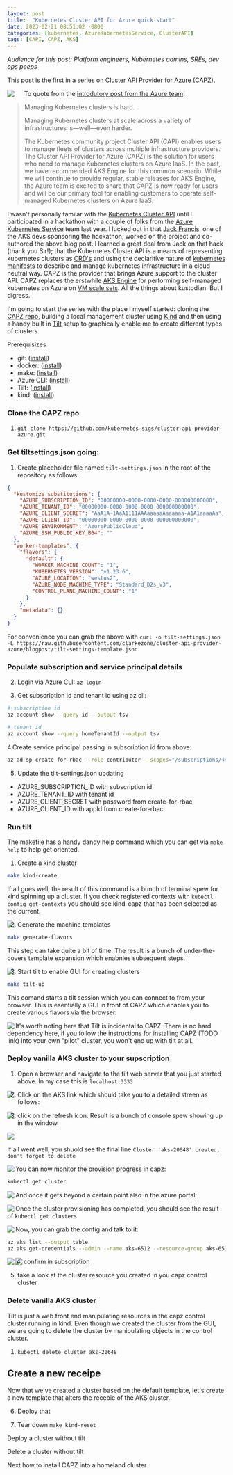```yaml
---
layout: post
title:  "Kubernetes Cluster API for Azure quick start"
date: 2023-02-21 08:51:02 -0800
categories: [kubernetes, AzureKubernetesService, ClusterAPI]
tags: [CAPI, CAPZ, AKS]
---
```

_Audience for this post: Platform engineers, Kubernetes admins, SREs, dev ops peeps_

This post is the first in a series on <a href="https://q6o.to/capzb" target="_blank">Cluster API Provider for Azure (CAPZ).</a>

<img style="transform: translatex(0%);left:0; padding-right:20px" src="/static/img/2023-02-21-capz-quickstart/kenny-eliason-uq5RMAZdZG4-unsplash.jpg" align="left"/>
To quote from the <a href="https://q6o.to/capzi" target="_blank">introdutory post from the Azure team</a>: 

> Managing Kubernetes clusters is hard.
> 
> Managing Kubernetes clusters at scale across a variety of infrastructures is—well—even harder.
> 
> The Kubernetes community project Cluster API (CAPI) enables users to manage fleets of clusters across multiple infrastructure providers. The Cluster API Provider for Azure (CAPZ) is the solution for users who need to manage Kubernetes clusters on Azure IaaS. In the past, we have recommended AKS Engine for this common scenario.  While we will continue to provide regular, stable releases for AKS Engine, the Azure team is excited to share that CAPZ is now ready for users and will be our primary tool for enabling customers to operate self-managed Kubernetes clusters on Azure IaaS.

I wasn't personally familar with the <a href="https://q6o.to/kcapi" target="_blank">Kubernetes Cluster API</a> until I participated in a hackathon with a couple of folks from the <a href="https://q6o.to/aksa" target="_blank">Azure Kubernetes Service</a> team last year.  I lucked out in that <a href="https://q6o.to/jackfrancis" target="_blank">Jack Francis</a>, one of the AKS devs sponsoring the hackathon,  worked on the project and co-authored the above blog post.  I learned a great deal from Jack on that hack (thank you Sir!); that the Kubernetes Cluster API is a means of representing kubernetes clusters as <a href="https://q6o.to/kcrd" target="_blank">CRD's</a> and using the declaritive nature of <a href="https://q6o.to/kmana" target="_blank">kubernetes manifests</a> to describe and manage kubernetes infrastructure in a cloud neutral way.  CAPZ is the provider that brings Azure support to the cluster API.  CAPZ replaces the erstwhile <a href="https://q6o.to/aksengine" target="_blank">AKS Engine</a> for performing self-managed kubernetes on Azure on <a href="https://q6o.to/vmssa" target="_blank">VM scale sets</a>.  All the things about kustodian.  But I digress.

I'm going to start the series with the place I myself started: cloning the <a href="https://q6o.to/capzr" target="_blank">CAPZ repo</a>, building a local management cluster using <a href="https://q6o.to/kinda" target="_blank">Kind</a> and then using a handy built in <a href="https://q6o.to/tilta" target="_blank">Tilt</a> setup to graphically enable me to create different types of clusters. 

Prerequisizes
- git: (<a href="https://q6o.to/giti" target="_blank">install</a>)
- docker: (<a href="https://q6o.to/dockeri" target="_blank">install</a>)
- make: (<a href="https://q6o.to/makei" target="_blank">install</a>)
- Azure CLI: (<a href="https://q6o.to/azclii" target="_blank">install</a>)
- Tilt: (<a href="https://q6o.to/tilti" target="_blank">install</a>)
- kind: (<a href="https://q6o.to/kindi" target="_blank">install</a>)

### Clone the CAPZ repo
1. `git clone https://github.com/kubernetes-sigs/cluster-api-provider-azure.git`

### Get tiltsettings.json going:
1. Create placeholder file named `tilt-settings.json` in the root of the repository as follows:

```json
{
  "kustomize_substitutions": {
    "AZURE_SUBSCRIPTION_ID": "00000000-0000-0000-0000-000000000000",
    "AZURE_TENANT_ID": "00000000-0000-0000-0000-000000000000",
    "AZURE_CLIENT_SECRET": "AaA1A~1AaA1111AAAaaaaaAaaaaaa-A1A1aaaaAa",
    "AZURE_CLIENT_ID": "00000000-0000-0000-0000-000000000000",
    "AZURE_ENVIRONMENT": "AzurePublicCloud",
    "AZURE_SSH_PUBLIC_KEY_B64": ""
  },
  "worker-templates": {
    "flavors": {
      "default": {
        "WORKER_MACHINE_COUNT": "1",
        "KUBERNETES_VERSION": "v1.23.6",
        "AZURE_LOCATION": "westus2",
        "AZURE_NODE_MACHINE_TYPE": "Standard_D2s_v3",
        "CONTROL_PLANE_MACHINE_COUNT": "1"
      }
    },
    "metadata": {}
  }
}
```

For convenience you can grab the above with `curl -o tilt-settings.json -L https://raw.githubusercontent.com/clarkezone/cluster-api-provider-azure/blogpost/tilt-settings-template.json`

### Populate subscription and service principal details
2. Login via Azure CLI:
`az login`

3. Get subscription id and tenant id using az cli:

```bash
# subscription id
az account show --query id --output tsv

# tenant id
az account show --query homeTenantId --output tsv
```

4.Create service principal passing in subscription id from above:
```bash
az ad sp create-for-rbac --role contributor --scopes="/subscriptions/<REPLACE-WITH-SUBSCRIPTION-ID-FIELD>"
```

5. Update the tilt-settings.json updating
  - AZURE_SUBSCRIPTION_ID with subscription id
  - AZURE_TENANT_ID with tenant id
  - AZURE_CLIENT_SECRET with password from create-for-rbac
  - AZURE_CLIENT_ID with appId from create-for-rbac

### Run tilt
The makefile has a handy dandy help command which you can get via `make help` to help get oriented.

1. Create a kind cluster
```bash
make kind-create
```
If all goes well, the result of this command is a bunch of terminal spew for kind spinning up a cluster.  If you check registered contexts with `kubectl config get-contexts` you should see kind-capz that has been selected as the current.

<img style="" src="/static/img/2023-02-21-capz-quickstart/kindrunning.png" align="left"/>

2. Generate the machine templates
```bash
make generate-flavors
```
This step can take quite a bit of time.  The result is a bunch of under-the-covers template expansion which enabnles subsequent steps.

<img style="" src="/static/img/2023-02-21-capz-quickstart/generate-flavors.png" align="left"/>

3. Start tilt to enable GUI for creating clusters
```bash
make tilt-up
```

This comand starts a tilt session which you can connect to from your browser.  This is esentially a GUI in front of CAPZ which enables you to create various flavors via the browser.

<img style="" src="/static/img/2023-02-21-capz-quickstart/tiltupcmd.png" align="left"/>
It's worth noting here that Tilt is incidental to CAPZ.  There is no hard dependency here, if you follow the instructions for installing CAPZ (TODO link) into your own "pilot" cluster, you won't end up with tilt at all.

### Deploy vanilla AKS cluster to your supscription
1. Open a browser and navigate to the tilt web server that you just started above.  In my case this is `localhost:3333`

<img style="" src="/static/img/2023-02-21-capz-quickstart/tiltupgui.png" align="left"/>

2. Click on the AKS link which should take you to a detailed streen as follows:

<img style="" src="/static/img/2023-02-21-capz-quickstart/launchakspng.png" align="left"/>

3. click on the refresh icon.  Result is a bunch of console spew showing up in the window. 

<img style="" src="/static/img/2023-02-21-capz-quickstart/startinstall.png" />

If all went well, you shuold see the final line `Cluster 'aks-20648' created, don't forget to delete`

<img style="" src="/static/img/2023-02-21-capz-quickstart/aksinstallcompletetiltgui.png" align="left"/>

You can now monitor the provision progress in capz:

```bash
kubectl get cluster
```

<img style="" src="/static/img/2023-02-21-capz-quickstart/get-cluster.png" align="left"/>

And once it gets beyond a certain point also in the azure portal:

<img style="" src="/static/img/2023-02-21-capz-quickstart/node-pools-provisioning-in-portal.png" align="left"/>

Once the cluster provisioning has completed, you should see the result of `kubectl get clusters`

<img style="" src="/static/img/2023-02-21-capz-quickstart/Cluster Provisioned.png" align="left"/>

Now, you can grab the config and talk to it:

```bash
az aks list --output table
az aks get-credentials --admin --name aks-6512 --resource-group aks-6512
```

<img style="" src="/static/img/2023-02-21-capz-quickstart/azaksgetcredentials.png" align="left"/>
<img style="" src="/static/img/2023-02-21-capz-quickstart/aksgetnodes.png" align="left"/>

4. confirm in subscription

5. take a look at the cluster resource you created in you capz control cluster


### Delete vanilla AKS cluster
Tilt is just a web front end manipulating resources in the capz control cluster running in kind.  Even though we created the cluster from the GUI, we are going to delete the cluster by manipulating objects in the control cluster.

1. `kubectl delete cluster aks-20648`

## Create a new receipe
Now that we've created a cluster based on the default template, let's create a new template that alters the recepie of the AKS cluster.

6. Deploy that

9. Tear down 
`make kind-reset`

Deploy a cluster without tilt

Delete a cluster without tilt

Next how to install CAPZ into a homeland cluster
